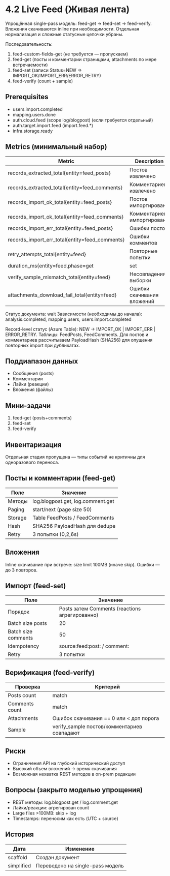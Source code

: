 # 4.2 Live Feed (Живая лента)

Упрощённая single-pass модель: feed-get -> feed-set -> feed-verify. Вложения скачиваются inline при необходимости. Отдельная нормализация и сложные статусные цепочки убраны.

Последовательность:
1. feed-custom-fields-get (не требуется — пропускаем)
2. feed-get (посты и комментарии страницами, attachments по мере встречаемости)
3. feed-set (записи Status=NEW => IMPORT_OK/IMPORT_ERR/ERROR_RETRY)
4. feed-verify (count + sample)

## Prerequisites
- users.import.completed
- mapping.users.done
- auth.cloud.feed (scope log/blogpost) (если требуется отдельный)
- auth.target.import.feed (import.feed.*)
- infra.storage.ready

## Metrics (минимальный набор)
| Metric | Description |
|--------|-------------|
| records_extracted_total{entity=feed_posts} | Постов извлечено |
| records_extracted_total{entity=feed_comments} | Комментариев извлечено |
| records_import_ok_total{entity=feed_posts} | Постов импортировано |
| records_import_ok_total{entity=feed_comments} | Комментариев импортировано |
| records_import_err_total{entity=feed_posts} | Ошибки постов |
| records_import_err_total{entity=feed_comments} | Ошибки комментов |
| retry_attempts_total{entity=feed} | Повторные попытки |
| duration_ms{entity=feed,phase=get|set|verify} | Время фаз |
| verify_sample_mismatch_total{entity=feed} | Несовпадения выборки |
| attachments_download_fail_total{entity=feed} | Ошибки скачивания вложений |
Статус документа: wait
Зависимости (необходимы до начала): analysis.completed, mapping.users, users.import.completed

Record-level статус (Azure Table): NEW -> IMPORT_OK | IMPORT_ERR | ERROR_RETRY. Таблицы: FeedPosts, FeedComments. Для постов и комментариев рассчитываем PayloadHash (SHA256) для опущения повторных import при дубликатах.

## Поддиапазон данных
- Сообщения (posts)
- Комментарии
- Лайки (реакции)
- Вложения (файлы)

## Мини-задачи
1. feed-get (posts+comments)
2. feed-set
3. feed-verify

## Инвентаризация
Отдельная стадия пропущена — типы событий не критичны для одноразового переноса.

## Посты и комментарии (feed-get)
| Поле | Значение |
|------|----------|
| Методы | log.blogpost.get, log.comment.get |
| Paging | start/next (page size 50) |
| Storage | Table FeedPosts / FeedComments |
| Hash | SHA256 PayloadHash для dedupe |
| Retry | 3 попытки (0,2,6s) |

## Вложения
Inline скачивание при встрече: size limit 100MB (иначе skip). Ошибки — до 3 повторов.

## Импорт (feed-set)
| Поле | Значение |
|------|----------|
| Порядок | Posts затем Comments (reactions агрегированно) |
| Batch size posts | 20 |
| Batch size comments | 50 |
| Idempotency | source:feed:post:<id> / comment:<id> |
| Retry | 3 попытки |

## Верификация (feed-verify)
| Проверка | Критерий |
|----------|----------|
| Posts count | match |
| Comments count | match |
| Attachments | Ошибок скачивания == 0 или < доп порога |
| Sample | verify_sample постов/комментариев совпадают |

## Риски
- Ограничения API на глубокий исторический доступ
- Высокий объем вложений -> время скачивания
- Возможная нехватка REST методов в on-prem редакции

## Вопросы (закрыто моделью упрощения)
- REST методы: log.blogpost.get / log.comment.get
- Лайки/реакции: агрегирован count
- Large files >100MB: skip + log
- Timestamps: переносим как есть (UTC + source)

## История
| Дата | Изменение |
|------|-----------|
| scaffold | Создан документ |
| simplified | Переведено на single-pass модель |

